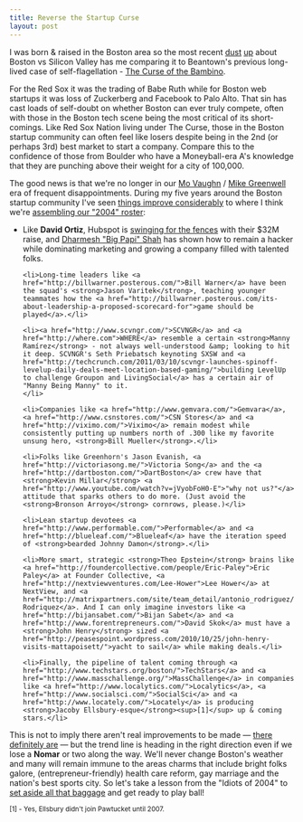 ```yaml
--- 
title: Reverse the Startup Curse
layout: post
---
```

I was born &amp; raised in the Boston area so the most recent <a href="http://www.boston.com/business/technology/innoeco/2011/03/whats_the_point_of_boston_vs_s.html">dust</a> <a href="http://techcrunch.com/2011/03/04/my-ordeal%E2%80%94and-the-firestorm%E2%80%94in-boston/">up</a> about Boston vs Silicon Valley has me comparing it to Beantown's previous long-lived case of self-flagellation - <a href="http://en.wikipedia.org/wiki/Curse_of_the_Bambino">The Curse of the Bambino</a>.

For the Red Sox it was the trading of Babe Ruth while for Boston web startups it was loss of Zuckerberg and Facebook to Palo Alto. That sin has cast loads of self-doubt on whether Boston can ever truly compete, often with those in the Boston tech scene being the most critical of its short-comings. Like Red Sox Nation living under The Curse, those in the Boston startup community can often feel like losers despite being in the 2nd (or perhaps 3rd) best market to start a company. Compare this to the confidence of those from Boulder who have a Moneyball-era A's knowledge that they are punching above their weight for a city of 100,000.

The good news is that we're no longer in our <a href="http://en.wikipedia.org/wiki/Mo_Vaughn">Mo Vaughn</a> / <a href="http://en.wikipedia.org/wiki/Mike_Greenwell">Mike Greenwell</a> era of frequent disappointments. During my five years around the Boston startup community I've seen <a href="http://www.robgo.org/post/653240595/an-entrepreneurial-renaissance-in-boston">things improve considerably</a>  to where I think we're <a href="http://www.quora.com/Boston/What-is-the-entrepreneurial-startup-scene-like-in-the-Greater-Boston-Area-in-2011">assembling our "2004" roster</a>:

<ul>
	<li>Like <strong>David Ortiz</strong>, Hubspot is <a href="http://www.hubspot.com/blog/bid/10491/Sequoia-Google-Ventures-and-Salesforce-com-Invest-32-Million-in-HubSpot">swinging for the fences</a> with their $32M raise, and <a href="http://twitter.com/dharmesh">Dharmesh "Big Papi" Shah</a> has shown how to remain a hacker while dominating marketing and growing a company filled with talented folks.</li>
		
	<li>Long-time leaders like <a href="http://billwarner.posterous.com/">Bill Warner</a> have been the squad's <strong>Jason Varitek</strong>, teaching younger teammates how the <a href="http://billwarner.posterous.com/its-about-leadership-a-proposed-scorecard-for">game should be played</a>.</li>
	
	<li><a href="http://www.scvngr.com/">SCVNGR</a> and <a href="http://where.com">WHERE</a> resemble a certain <strong>Manny Ramírez</strong> - not always well-understood &amp; looking to hit it deep. SCVNGR's Seth Priebatsch keynoting SXSW and <a href="http://techcrunch.com/2011/03/10/scvngr-launches-spinoff-levelup-daily-deals-meet-location-based-gaming/">building LevelUp to challenge Groupon and LivingSocial</a> has a certain air of "Manny Being Manny" to it.
	</li>
	
	<li>Companies like <a href="http://www.gemvara.com/">Gemvara</a>, <a href="http://www.csnstores.com/">CSN Stores</a> and <a href="http://viximo.com/">Viximo</a> remain modest while consistently putting up numbers north of .300 like my favorite unsung hero, <strong>Bill Mueller</strong>.</li>
	
	<li>Folks like Greenhorn's Jason Evanish, <a href="http://victoriasong.me/">Victoria Song</a> and the <a href="http://dartboston.com/">DartBoston</a> crew have that <strong>Kevin Millar</strong> <a href="http://www.youtube.com/watch?v=jVyobFoH0-E">"why not us?"</a> attitude that sparks others to do more. (Just avoid the <strong>Bronson Arroyo</strong> cornrows, please.)</li>
	
	<li>Lean startup devotees <a href="http://www.performable.com/">Performable</a> and <a href="http://blueleaf.com/">Blueleaf</a> have the iteration speed of <strong>bearded Johnny Damon</strong>.</li>
	
	<li>More smart, strategic <strong>Theo Epstein</strong> brains like <a href="http://foundercollective.com/people/Eric-Paley">Eric Paley</a> at Founder Collective, <a href="http://nextviewventures.com/Lee-Hower">Lee Hower</a> at NextView, and <a href="http://matrixpartners.com/site/team_detail/antonio_rodriguez/">Antonio Rodriquez</a>. And I can only imagine investors like <a href="http://bijansabet.com/">Bijan Sabet</a> and <a href="http://www.forentrepreneurs.com/">David Skok</a> must have a <strong>John Henry</strong> sized <a href="http://peasespoint.wordpress.com/2010/10/25/john-henry-visits-mattapoisett/">yacht to sail</a> while making deals.</li>
	
	<li>Finally, the pipeline of talent coming through <a href="http://www.techstars.org/boston/">TechStars</a> and <a href="http://www.masschallenge.org/">MassChallenge</a> in companies like <a href="http://www.localytics.com/">Localytics</a>, <a href="http://www.socialsci.com/">SocialSci</a> and <a href="http://www.locately.com/">Locately</a> is producing <strong>Jacoby Ellsbury-esque</strong><sup>[1]</sup> up & coming stars.</li>
</ul>

This is not to imply there aren't real improvements to be made &mdash; <a href="http://how2startup.com/5-reasons-startups-move-to-silicon-valley/">there definitely are</a> &mdash; but the trend line is heading in the right direction even if we lose a <strong>Nomar</strong> or two along the way. We'll never change Boston's weather and many will remain immune to the areas charms that include bright folks galore, (entrepreneur-friendly) health care reform, gay marriage and the nation's best sports city. So let's take a lesson from the "Idiots of 2004" to <a href="http://www.boston.com/business/technology/innoeco/2010/12/resolved_for_2011_lets_put_the.html">set aside all that baggage</a> and get ready to play ball!

<small>[1] - Yes, Ellsbury didn't join Pawtucket until 2007.</small>